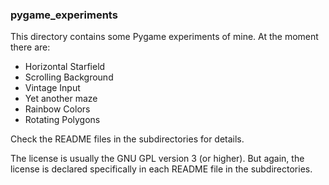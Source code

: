 ### pygame_experiments

This directory contains some Pygame experiments of mine. At the moment there are:

- Horizontal Starfield
- Scrolling Background
- Vintage Input
- Yet another maze
- Rainbow Colors
- Rotating Polygons

Check the README files in the subdirectories for details.

The license is usually the GNU GPL version 3 (or higher).
But again, the license is declared specifically in each README file in the subdirectories.
